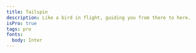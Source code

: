 ```yaml
---
title: Tailspin
description: Like a bird in flight, guiding you from there to here.
isPro: true
tags: pro
fonts:
  body: Inter
---
```


